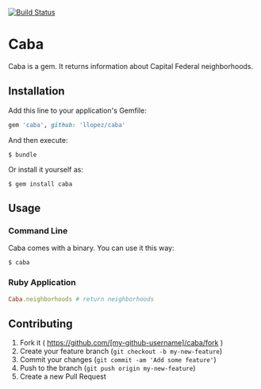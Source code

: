 [![Build Status](https://travis-ci.org/llopez/caba.svg)](https://travis-ci.org/llopez/caba)

# Caba

Caba is a gem. It returns information about Capital Federal neighborhoods.

## Installation

Add this line to your application's Gemfile:

```ruby
gem 'caba', github: 'llopez/caba'
```

And then execute:

    $ bundle

Or install it yourself as:

    $ gem install caba

## Usage

### Command Line

Caba comes with a binary. You can use it this way:

    $ caba

### Ruby Application

```ruby
Caba.neighborhoods # return neighborhoods
```

## Contributing

1. Fork it ( https://github.com/[my-github-username]/caba/fork )
2. Create your feature branch (`git checkout -b my-new-feature`)
3. Commit your changes (`git commit -am 'Add some feature'`)
4. Push to the branch (`git push origin my-new-feature`)
5. Create a new Pull Request
